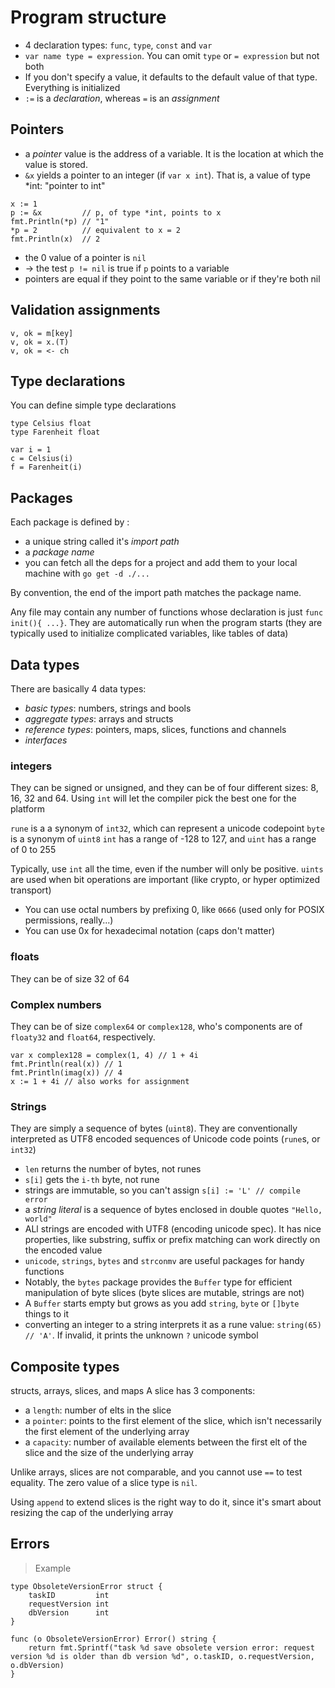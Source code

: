 # Program structure

* 4 declaration types: `func`, `type`, `const` and `var`
* `var name type = expression`. You can omit `type` or `= expression` but not both
* If you don't specify a value, it defaults to the default value of that type. Everything is initialized
* `:=` is a _declaration_, whereas `=` is an _assignment_

## Pointers
* a _pointer_ value is the address of a variable. It is the location at which the value is stored.
* `&x` yields a pointer to an integer (if `var x int`). That is, a value of type *int: "pointer to int"

```
x := 1
p := &x         // p, of type *int, points to x
fmt.Println(*p) // "1"
*p = 2          // equivalent to x = 2
fmt.Println(x)  // 2
```

* the 0 value of a pointer is `nil`
* -> the test `p != nil` is true if `p` points to a variable
* pointers are equal if they point to the same variable or if they're both nil


## Validation assignments

```
v, ok = m[key]
v, ok = x.(T)
v, ok = <- ch
```

## Type declarations

You can define simple type declarations

```
type Celsius float
type Farenheit float

var i = 1
c = Celsius(i)
f = Farenheit(i)
```

## Packages

Each package is defined by :

* a unique string called it's *import path*
* a *package name*
* you can fetch all the deps for a project and add them to your local machine with `go get -d ./...`

By convention, the end of the import path matches the package name.

Any file may contain any number of functions whose declaration is just `func init(){ ...}`. They are automatically run when the program starts (they are typically used to initialize complicated variables, like tables of data)

## Data types

There are basically 4 data types:
 * *basic types*: numbers, strings and bools
 * *aggregate types*: arrays and structs
 * *reference types*: pointers, maps, slices, functions and channels
 * *interfaces*

### integers
They can be signed or unsigned, and they can be of four different sizes: 8, 16, 32 and 64. Using `int` will let the compiler pick the best one for the platform

`rune` is a a synonym of `int32`, which can represent a unicode codepoint
`byte` is a synonym of `uint8`
`int` has a range of -128 to 127, and `uint` has a range of 0 to 255

Typically, use `int` all the time, even if the number will only be positive. `uints` are used when bit operations are important (like crypto, or hyper optimized transport)

* You can use octal numbers by prefixing 0, like `0666` (used only for POSIX permissions, really...)
* You can use 0x for hexadecimal notation (caps don't matter)

### floats
They can be of size 32 of 64

### Complex numbers
They can be of size `complex64` or `complex128`, who's components are of `floaty32` and `float64`, respectively.
```
var x complex128 = complex(1, 4) // 1 + 4i
fmt.Println(real(x)) // 1
fmt.Println(imag(x)) // 4
x := 1 + 4i // also works for assignment
```

### Strings
They are simply a sequence of bytes (`uint8`). They are conventionally interpreted as UTF8 encoded sequences of Unicode code points (`rune`s, or `int32`)
* `len` returns the number of bytes, not runes
* `s[i]` gets the `i-th` byte, not rune
* strings are immutable, so you can't assign `s[i] := 'L' // compile error`
* a *string literal* is a sequence of bytes enclosed in double quotes `"Hello, world"`
* ALl strings are encoded with UTF8 (encoding unicode spec). It has nice properties, like substring, suffix or prefix matching can work directly on the encoded value
* `unicode`, `strings`, `bytes` and `strconmv` are useful packages for handy functions
* Notably, the `bytes` package provides the `Buffer` type for efficient manipulation of byte slices (byte slices are mutable, strings are not)
* A `Buffer` starts empty but grows as you add `string`, `byte` or `[]byte` things to it
* converting an integer to a string interprets it as a rune value: `string(65) // 'A'`. If invalid, it prints the unknown `?` unicode symbol

## Composite types

structs, arrays, slices, and maps
A slice has 3 components: 
* a `length`: number of elts in the slice
* a `pointer`: points to the first element of the slice, which isn't necessarily the first element of the underlying array
* a `capacity`: number of available elements between the first elt of the slice and the size of the underlying array

Unlike arrays, slices are not comparable, and you cannot use `==` to test equality.
The zero value of a slice type is `nil`.

Using `append` to extend slices is the right way to do it, since it's smart about resizing the cap of the underlying array

## Errors

> Example

```
type ObsoleteVersionError struct {
	taskID         int
	requestVersion int
	dbVersion      int
}

func (o ObsoleteVersionError) Error() string {
	return fmt.Sprintf("task %d save obsolete version error: request version %d is older than db version %d", o.taskID, o.requestVersion, o.dbVersion)
}
```
